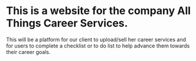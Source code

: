 # This is a website for the company All Things Career Services.

This will be a platform for our client to upload/sell her career services 
and for users to complete a checklist or to do list to help advance them towards their career goals.
